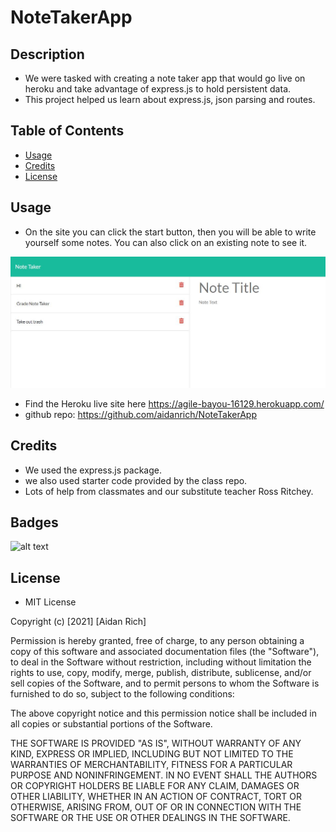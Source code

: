 # NoteTakerApp
## Description
- We were tasked with creating a note taker app that would go live on heroku and take advantage of express.js to hold persistent data.
- This project helped us learn about express.js, json parsing and routes.
## Table of Contents
- [Usage](#usage)
- [Credits](#credits)
- [License](#license)
## Usage
- On the site you can click the start button, then you will be able to write yourself some notes. You can also click on an existing note to see it.

![card example](images/NoteTaker.JPG)
- Find the Heroku live site here https://agile-bayou-16129.herokuapp.com/
- github repo: https://github.com/aidanrich/NoteTakerApp
   
## Credits
- We used the express.js package.
- we also used starter code provided by the class repo.
- Lots of help from classmates and our substitute teacher Ross Ritchey.

## Badges
![alt text](https://img.shields.io/badge/Script-JS-brightgreen)

## License
- MIT License

Copyright (c) [2021] [Aidan Rich]

Permission is hereby granted, free of charge, to any person obtaining a copy of this software and associated documentation files (the "Software"), to deal in the Software without restriction, including without limitation the rights to use, copy, modify, merge, publish, distribute, sublicense, and/or sell copies of the Software, and to permit persons to whom the Software is furnished to do so, subject to the following conditions:

The above copyright notice and this permission notice shall be included in all copies or substantial portions of the Software.

THE SOFTWARE IS PROVIDED "AS IS", WITHOUT WARRANTY OF ANY KIND, EXPRESS OR IMPLIED, INCLUDING BUT NOT LIMITED TO THE WARRANTIES OF MERCHANTABILITY, FITNESS FOR A PARTICULAR PURPOSE AND NONINFRINGEMENT. IN NO EVENT SHALL THE AUTHORS OR COPYRIGHT HOLDERS BE LIABLE FOR ANY CLAIM, DAMAGES OR OTHER LIABILITY, WHETHER IN AN ACTION OF CONTRACT, TORT OR OTHERWISE, ARISING FROM, OUT OF OR IN CONNECTION WITH THE SOFTWARE OR THE USE OR OTHER DEALINGS IN THE SOFTWARE.